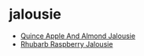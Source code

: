 # jalousie

 * [Quince Apple And Almond Jalousie](index/q/quince-apple-and-almond-jalousie-14626.json)
 * [Rhubarb Raspberry Jalousie](index/r/rhubarb-raspberry-jalousie-104976.json)
